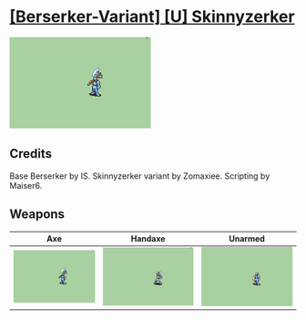 # [\[Berserker-Variant\] \[U\] Skinnyzerker](./)

<img src="./3.%20Axe/Axe_000.png" alt="[Berserker-Variant] [U] Skinnyzerker standing" />

## Credits

Base Berserker by IS.
Skinnyzerker variant by Zomaxiee.
Scripting by Maiser6.

## Weapons


|Axe |Handaxe |Unarmed |
|  :---: | :---: | :---: |
| <img alt="Axe animation" src="./3.%20Axe/Axe.gif" /> | <img alt="Handaxe animation" src="./4.%20Handaxe/Handaxe.gif" /> | <img alt="Unarmed animation" src="./8.%20Unarmed/Unarmed.gif" /> |
